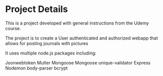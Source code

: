# Project Details

This is a project developed with general instructions from the Udemy course.

The project is to create a User authenticated and authorized webapp that allows for posting journals with pictures

It uses multiple node.js packages including:

Jsonwebtoken
Multer
Mongoose
Mongoose unique-validator
Express
Nodemon
body-parser
bcrypt
